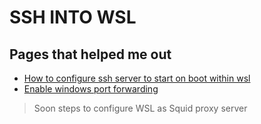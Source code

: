 # SSH INTO WSL
## Pages that helped me out

- [How to configure ssh server to start on boot within wsl](https://www.illuminiastudios.com/dev-diaries/ssh-on-windows-subsystem-for-linux/)
- [Enable windows port forwarding](https://www.hanselman.com/blog/how-to-ssh-into-wsl2-on-windows-10-from-an-external-machine)

> Soon steps to configure WSL as Squid proxy server
